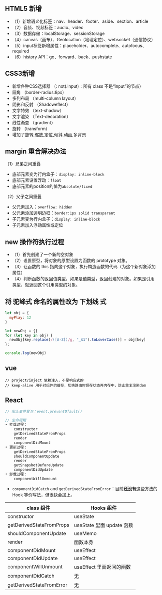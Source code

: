 ## HTML5 新增

* （1）新增语义化标签：nav、header、footer、aside、section、article
* （2）音频、视频标签：audio、video
* （3）数据存储：localStorage、sessionStorage
* （4）canvas（画布）、Geolocation（地理定位）、websocket（通信协议）
* （5）input标签新增属性：placeholder、autocomplete、autofocus、required
* （6）history API：go、forward、back、pushstate

## CSS3新增

* 新增各种CSS选择器 （: not(.input)：所有 class 不是“input”的节点）
* 圆角 （border-radius:8px）
* 多列布局 （multi-column layout）
* 阴影和反射 （Shadoweflect）
* 文字特效 （text-shadow）
* 文字渲染 （Text-decoration）
* 线性渐变 （gradient）
* 旋转 （transform）
* 增加了旋转,缩放,定位,倾斜,动画,多背景

## margin 重合解决办法

（1）兄弟之间重叠

- 底部元素变为行内盒子：`display: inline-block`
- 底部元素设置浮动：`float`
- 底部元素的position的值为`absolute/fixed`

（2）父子之间重叠

- 父元素加入：`overflow: hidden`
- 父元素添加透明边框：`border:1px solid transparent`
- 子元素变为行内盒子：`display: inline-block`
- 子元素加入浮动属性或定位

## new 操作符执行过程

* （1）首先创建了一个新的空对象
* （2）设置原型，将对象的原型设置为函数的 prototype 对象。
* （3）让函数的 this 指向这个对象，执行构造函数的代码（为这个新对象添加属性）
* （4）判断函数的返回值类型，如果是值类型，返回创建的对象。如果是引用类型，就返回这个引用类型的对象。

## 将 驼峰式 命名的属性改为 下划线 式

```js
let obj = {
  myPlay: 12
}

let newObj = {}
for (let key in obj) {
  newObj[key.replace(/([A-Z])/g, "_$1").toLowerCase()] = obj[key]
};

console.log(newObj)
```

## vue

``` vue
// project/inject 依赖注入，不是响应式的
// keep-alive 用于对组件的缓存，切换路由时保存状态再内存中，防止重复渲染dom
```



## React

``` js
// 阻止事件冒泡：event.preventDfault()

// 生命周期
• 挂载过程：
	constructor
    getDerivedStateFromProps
 	render
 	componentDidMount
• 更新过程：
 	getDerivedStateFromProps
 	shouldComponentUpdate
 	render
 	getSnapshotBeforeUpdate
 	componentDidUpdate
• 卸载过程：
 	componentWillUnmount
```

- `componentDidCatch` and `getDerivedStateFromError`：目前**还没有**这些方法的 Hook 等价写法，但很快会加上。

| **class 组件**           | **Hooks 组件**            |
| ------------------------ | ------------------------- |
| constructor              | useState                  |
| getDerivedStateFromProps | useState 里面 update 函数 |
| shouldComponentUpdate    | useMemo                   |
| render                   | 函数本身                  |
| componentDidMount        | useEffect                 |
| componentDidUpdate       | useEffect                 |
| componentWillUnmount     | useEffect 里面返回的函数  |
| componentDidCatch        | 无                        |
| getDerivedStateFromError | 无                        |